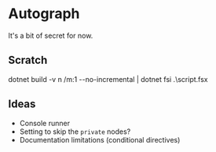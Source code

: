 # Autograph

It's a bit of secret for now.

## Scratch

dotnet build -v n /m:1 --no-incremental  | dotnet fsi .\script.fsx

## Ideas

- Console runner
- Setting to skip the `private` nodes?
- Documentation limitations (conditional directives)